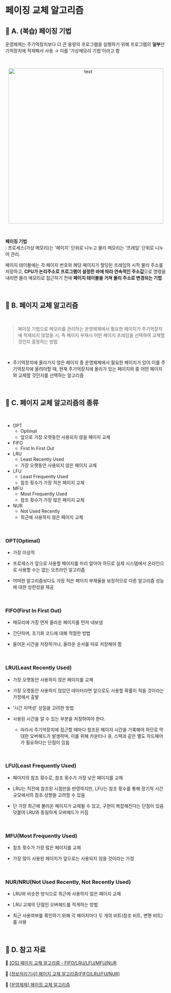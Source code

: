 # 페이징 교체 알고리즘

## 📌 A. (복습) 페이징 기법

운영체제는 주기억장치보다 더 큰 용량의 프로그램을 실행하기 위해 프로그램의 **일부**만 기억장치에 적재해서 사용 → 이를 '가상메모리 기법'이라고 함

<br/>

<p align="center">
  <img src="https://velog.velcdn.com/images%2Feu_nzi%2Fpost%2F0fd0fe82-ade7-448d-8cf7-d8efa2ce0c55%2Fimage.png" alt="text" width="485" />
</p>

<br/>

**페이징 기법**<br/>
: 프로세스(가상 메모리)는 '페이지' 단위로 나누고 물리 메모리는 '프레임' 단위로 나누어 관리.

페이지 테이블에는 각 페이지 번호와 해당 페이지가 할당된 프레임의 시작 물리 주소를 저장하고, **CPU가 논리주소로 프로그램이 설정한 바에 따라 연속적인 주소값**으로 명령을 내리면 물리 메모리로 접근하기 전에 **페이지 테이블을 거쳐 물리 주소로 변경되는 기법**

<br/>

## 📌 B. 페이지 교체 알고리즘

<br/>

> 페이징 기법으로 메모리를 관리하는 운영체제에서 필요한 페이지가 주기억장치에 적재되지 않았을 시, 즉 페이지 부재시 어떤 페이지 프레임을 선택하여 교체할 것인지 결정하는 방법

<br/>

- 주기억장치에 올라가지 않은 페이지 중 운영체제에서 필요한 페이지가 있어 이를 주기억장치에 올려야할 때, 현재 주기억장치에 올라가 있는 페이지와 중 어떤 페이지와 교체할 것인지를 선택하는 알고리즘

<br/>

## 📌 C. 페이지 교체 알고리즘의 종류

<br/>

- OPT
  - Optimal
  - 앞으로 가장 오랫동안 사용되지 않을 페이지 교체
- FIFO
  - First In First Out
- LRU
  - Least Recently Used
  - 가장 오랫동안 사용되지 않은 페이지 교체
- LFU
  - Least Frequently Used
  - 참조 횟수가 가장 적은 페이지 교체
- MFU
  - Most Frequently Used
  - 참조 횟수가 가장 많은 페이지 교체
- NUR
  - Not Used Recently
  - 최근에 사용하지 않은 페이지 교체

<br/>

### OPT(Optimal)

- 가장 이상적

- 프로세스가 앞으로 사용할 페이지를 미리 알아야 하므로 실제 시스템에서 온라인으로 사용할 수는 없는 오프라인 알고리즘

- 어떠한 알고리즘보다도 가장 적은 페이지 부재율을 보장하므로 다른 알고리즘 성능에 대한 상한성을 제공

<br/>

### FIFO(First In First Out)

- 메모리에 가장 먼저 올라온 페이지를 먼저 내보냄

- 간단하며, 초기화 코드에 대해 적절한 방법

- 들어온 시간을 저장하거나, 올라온 순서를 따로 저장해야 함

<br/>

### LRU(Least Recently Used)

- 가장 오랫동안 사용하지 않은 페이지를 교체

- 가장 오랫동안 사용하지 않았던 데이터라면 앞으로도 사용할 확률이 적을 것이라는 가정에서 출발

- ‘시간 지역성’ 성질을 고려한 방법

- 사용된 시간을 알 수 있는 부분을 저장하여야 한다.
  - 따라서 주기억장치에 접근할 때마다 참조된 페이지 시간을 기록해야 하므로 막대한 오버헤드가 발생하며, 이를 위해 카운터나 큐, 스택과 같은 별도 하드웨어가 필요하다는 단점이 있음

<br/>

### LFU(Least Frequently Used)

- 페이지의 참조 횟수로, 참조 횟수가 가장 낮은 페이지를 교체

- LRU는 직전에 참조된 시점만을 반영하지만, LFU는 참조 횟수를 통해 장기적 시간 규모에서의 참조 성향을 고려할 수 있음

- 단 가장 최근에 불러온 페이지가 교체될 수 있고, 구현이 복잡해진다는 단점이 있음
  덧붙여 LRU와 동일하게 오버헤드가 커짐

<br/>

### MFU(Most Frequently Used)

- 참조 횟수가 가장 많은 페이지를 교체

- 가장 많이 사용된 페이지가 앞으로는 사용되지 않을 것이라는 가정

<br/>

### NUR/NRU(Not Used Recently, Not Recently Used)

- LRU와 비슷한 방식으로 최근에 사용하지 않은 페이지 교체

- LRU 교체의 단점인 오버헤드를 적게하는 방법

- 최근 사용여부를 확인하기 위해 각 페이지마다 두 개의 비트(참조 비트, 변형 비트)를 사용

<br/>

## 📌 D. 참고 자료

🔗 [[OS] 페이지 교체 알고리즘 - FIFO/LRU/LFU/MFU/NUR](https://doh-an.tistory.com/28)

🔗 [[정보처리기사] 페이지 교체 알고리즘(FIFO/LRU/FU/NUR)](https://liveyourit.tistory.com/235)

🔗 [[운영체제] 페이징 교체 알고리즘](https://steady-coding.tistory.com/526)
